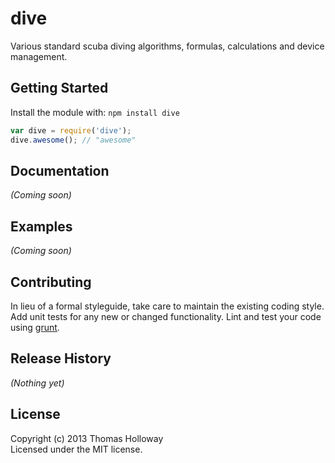 # dive

Various standard scuba diving algorithms, formulas, calculations and device management.

## Getting Started
Install the module with: `npm install dive`

```javascript
var dive = require('dive');
dive.awesome(); // "awesome"
```

## Documentation
_(Coming soon)_

## Examples
_(Coming soon)_

## Contributing
In lieu of a formal styleguide, take care to maintain the existing coding style. Add unit tests for any new or changed functionality. Lint and test your code using [grunt](https://github.com/gruntjs/grunt).

## Release History
_(Nothing yet)_

## License
Copyright (c) 2013 Thomas Holloway  
Licensed under the MIT license.
